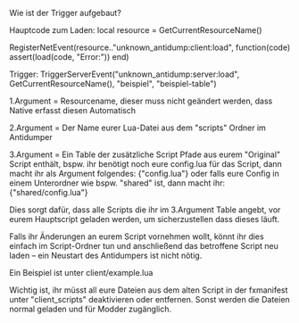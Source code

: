 Wie ist der Trigger aufgebaut?

Hauptcode zum Laden:
local resource = GetCurrentResourceName()

RegisterNetEvent(resource.."unknown_antidump:client:load", function(code)
    assert(load(code, "Error:"))
end)

Trigger:
TriggerServerEvent("unknown_antidump:server:load", GetCurrentResourceName(), "beispiel", "beispiel-table")

1.Argument = Resourcename, dieser muss nicht geändert werden, dass Native erfasst diesen Automatisch

2.Argument = Der Name eurer Lua-Datei aus dem "scripts" Ordner im Antidumper

3.Argument = 
Ein Table der zusätzliche Script Pfade aus eurem "Original" Script enthält, bspw. ihr benötigt noch eure config.lua für das Script, dann macht ihr als Argument folgendes:
{"config.lua"}
oder falls eure Config in einem Unterordner wie bspw. "shared" ist, dann macht ihr:
{"shared/config.lua"}

Dies sorgt dafür, dass alle Scripts die ihr im 3.Argument Table angebt, vor eurem Hauptscript geladen werden, um sicherzustellen dass dieses läuft.

Falls ihr Änderungen an eurem Script vornehmen wollt, könnt ihr dies einfach im Script-Ordner tun und anschließend das betroffene Script neu laden – ein Neustart des Antidumpers ist nicht nötig.

Ein Beispiel ist unter client/example.lua

Wichtig ist, ihr müsst all eure Dateien aus dem alten Script in der fxmanifest unter "client_scripts" deaktivieren oder entfernen. 
Sonst werden die Dateien normal geladen und für Modder zugänglich.
